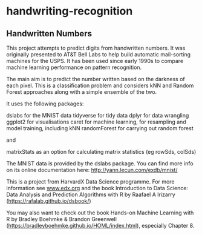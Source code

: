 # handwriting-recognition

## Handwritten Numbers

This project attempts to predict digits from handwritten numbers. It was originally presented to AT&T Bell Labs to help build automatic mail-sorting machines for the USPS. It has been used since early 1990s to compare machine learning performance on pattern recognition.

The main aim is to predict the number written based on the darkness of each pixel. This is a classification problem and considers kNN and Random Forest approaches along with a simple ensemble of the two.

It uses the following packages:

dslabs for the MNIST data
tidyverse for tidy data
dplyr for data wrangling
ggplot2 for visualisations
caret for machine learning, for resampling and model training, including kNN
randomForest for carrying out random forest

and 

matrixStats as an option for calculating matrix statistics (eg rowSds, colSds)

The MNIST data is provided by the dslabs package. You can find more info on its online documentation here:  http://yann.lecun.com/exdb/mnist/

This is a project from HarvardX Data Science programme. For more information see www.edx.org and the book Introduction to Data Science: Data Analysis and Prediction Algorithms with R by Raafael A Irizarry (https://rafalab.github.io/dsbook/)

You may also want to check out the book Hands-on Machine Learning with R by Bradley Boehmke & Brandon Greenwell (https://bradleyboehmke.github.io/HOML/index.html), especially Chapter 8.
